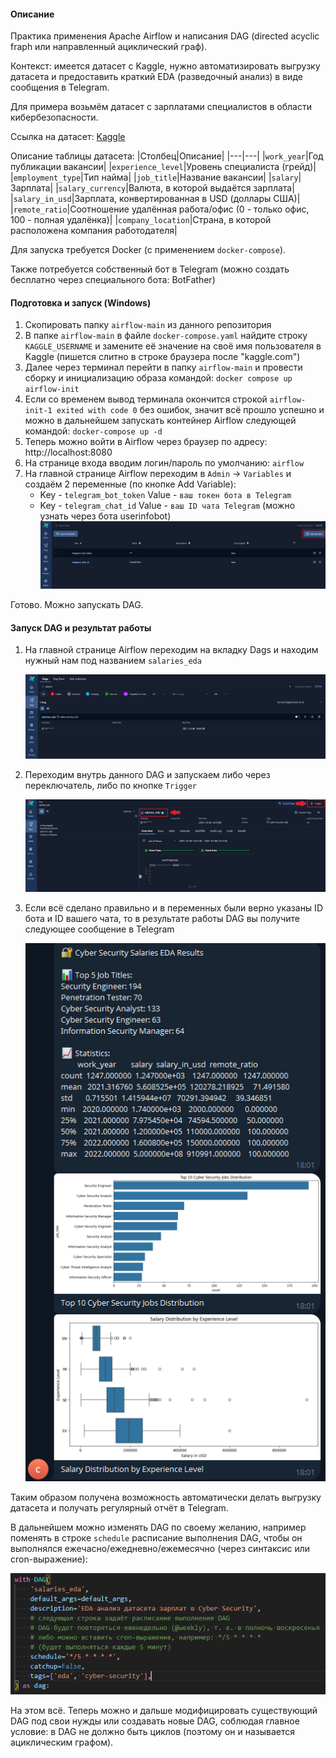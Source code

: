 #### Описание
Практика применения Apache Airflow и написания DAG (directed acyclic fraph или направленный ациклический граф).

Контекст: имеется датасет с Kaggle, нужно автоматизировать выгрузку датасета и предоставить краткий EDA (разведочный анализ) в виде сообщения в Telegram.

Для примера возьмём датасет с зарплатами специалистов в области кибербезопасности.

Ссылка на датасет: [Kaggle](https://www.kaggle.com/datasets/varishabatool/cyber-security-salaries-dataset)

Описание таблицы датасета:
|Столбец|Описание|
|---|---|
|`work_year`|Год публикации вакансии|
|`experience_level`|Уровень специалиста (грейд)|
|`employment_type`|Тип найма|
|`job_title`|Название вакансии|
|`salary`|Зарплата|
|`salary_currency`|Валюта, в которой выдаётся зарплата|
|`salary_in_usd`|Зарплата, конвертированная в USD (доллары США)|
|`remote_ratio`|Соотношение удалённая работа/офис (0 - только офис, 100 - полная удалёнка)|
|`company_location`|Страна, в которой расположена компания работодателя|

Для запуска требуется Docker (с применением `docker-compose`).

Также потребуется собственный бот в Telegram (можно создать бесплатно через специального бота: BotFather)

#### Подготовка и запуск (Windows)

1) Скопировать папку `airflow-main` из данного репозитория
2) В папке `airflow-main` в файле `docker-compose.yaml` найдите строку `KAGGLE_USERNAME` и замените её значение на своё имя пользователя в Kaggle (пишется слитно в строке браузера после "kaggle.com")
3) Далее через терминал перейти в папку `airflow-main` и провести сборку и инициализацию образа командой: 
   ` docker compose up airflow-init `
4) Если со временем вывод терминала окончится строкой `airflow-init-1 exited with code 0` без ошибок, значит всё прошло успешно и можно в дальнейшем запускать контейнер Airflow следующей командой:
   ` docker-compose up -d `
5) Теперь можно войти в Airflow через браузер по адресу: http://localhost:8080
6) На странице входа вводим логин/пароль по умолчанию: `airflow`
7) На главной странице Airflow переходим в `Admin` -> `Variables` и создаём 2 переменные (по кнопке Add Variable):
   - Key - `telegram_bot_token` Value - `ваш токен бота в Telegram`
   - Key - `telegram_chat_id` Value - `ваш ID чата Telegram` (можно узнать через бота userinfobot)
    ![Переменные в Airflow](./img/01_airflow_variables.png)

Готово. Можно запускать DAG. 

#### Запуск DAG и результат работы
1) На главной странице Airflow переходим на вкладку Dags и находим нужный нам под названием `salaries_eda`

    ![Вкладка DAGs](./img/02_airflow_dags.png)

2) Переходим внутрь данного DAG и запускаем либо через переключатель, либо по кнопке `Trigger`

    ![Запуск DAG](./img/03_airflow_dag_trigger.png)

3) Если всё сделано правильно и в переменных были верно указаны ID бота и ID вашего чата, то в результате работы DAG вы получите следующее сообщение в Telegram

    ![Результат работы DAG](./img/04_tg_bot_message.png)

Таким образом получена возможность автоматически делать выгрузку датасета и получать регулярный отчёт в Telegram.

В дальнейшем можно изменять DAG по своему желанию, например поменять в строке `schedule` расписание выполнения DAG, чтобы он выполнялся ежечасно/ежедневно/ежемесячно (через синтаксис или cron-выражение):

![Изменение расписания DAG](./img/05_dag_schedule_modify.png)

На этом всё. Теперь можно и дальше модифицировать существующий DAG под свои нужды или создавать новые DAG, соблюдая главное условие: в DAG не должно быть циклов (поэтому он и называется ациклическим графом).